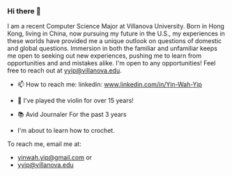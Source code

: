 ### Hi there 👋

I am a recent Computer Science Major at Villanova University. Born in Hong Kong, living in China, now pursuing my future in the U.S., my experiences in these worlds have provided me a unique outlook on questions of domestic and global questions. Immersion in both the familiar and unfamiliar keeps me open to seeking out new experiences, pushing me to learn from opportunities and and mistakes alike. 
I'm open to any opportunities! Feel free to reach out at yyip@villanova.edu.


- 📫 How to reach me: 
linkedin: 
www.linkedin.com/in/Yin-Wah-Yip

- 🎻 I've played the violin for over 15 years!
- 📚 Avid Journaler For the past 3 years
- I'm about to learn how to crochet.


To reach me, email me at:
- yinwah.yip@gmail.com 
or
- yyip@villanova.edu 




